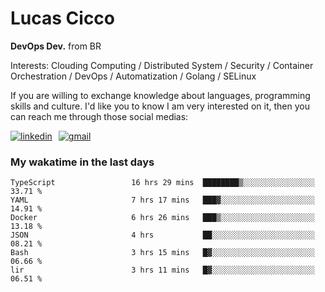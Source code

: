 # Lucas Cicco

**DevOps Dev.** from BR

Interests: Clouding Computing / Distributed System / Security / Container Orchestration / DevOps / Automatization / Golang / SELinux

If you are willing to exchange knowledge about languages, programming skills and culture. I'd like you to know I am very interested on it, then you can reach me through those social medias:

<div style="display: flex; align-items: center; gap: 10px;">
  <a href="https://www.linkedin.com/in/lucas-vitor-de-cicco" target="_blank">
    <img
      src="https://img.shields.io/badge/-LinkedIn-%230077B5?style=for-the-badge&logo=linkedin&logoColor=white"
      alt="linkedin"
      target="_blank" 
    />
  </a>
  <a href="mailto:lucasvitorx1@gmail.com">
      <img
        src="https://img.shields.io/badge/-Gmail-%23333?style=for-the-badge&logo=gmail&logoColor=white"
        alt="gmail"
        target="_blank"
      />
  </a>
</div>

### My wakatime in the last days

<!--START_SECTION:waka-->

```text
TypeScript                 16 hrs 29 mins  ████████▒░░░░░░░░░░░░░░░░   33.71 %
YAML                       7 hrs 17 mins   ███▓░░░░░░░░░░░░░░░░░░░░░   14.91 %
Docker                     6 hrs 26 mins   ███▒░░░░░░░░░░░░░░░░░░░░░   13.18 %
JSON                       4 hrs           ██░░░░░░░░░░░░░░░░░░░░░░░   08.21 %
Bash                       3 hrs 15 mins   █▓░░░░░░░░░░░░░░░░░░░░░░░   06.66 %
lir                        3 hrs 11 mins   █▓░░░░░░░░░░░░░░░░░░░░░░░   06.51 %
```

<!--END_SECTION:waka-->
